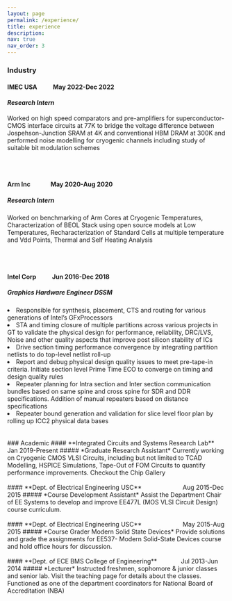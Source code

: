 ```yaml
---
layout: page
permalink: /experience/
title: experience
description: 
nav: true
nav_order: 3
---
```


### Industry

#### **IMEC USA** &nbsp;&nbsp;&nbsp;&nbsp;&nbsp;&nbsp;&nbsp;&nbsp;&nbsp; May 2022-Dec 2022
#### *Research Intern*

<justify>Worked on high speed comparators and pre-amplifiers for superconductor-CMOS interface circuits at 77K to bridge the voltage difference between Jospehson-Junction SRAM at 4K and conventional HBM DRAM at 300K and performed noise modelling for cryogenic channels including study of suitable bit modulation schemes</justify>

<br/><br/>
#### **Arm Inc**   &nbsp;&nbsp;&nbsp;&nbsp;&nbsp;&nbsp;&nbsp;&nbsp;&nbsp;&nbsp;&nbsp;&nbsp; May 2020-Aug 2020
##### *Research Intern*

<justify>Worked on benchmarking of Arm Cores at Cryogenic Temperatures, Characterization of BEOL Stack using open source models at Low Temperatures, Recharacterization of Standard Cells at multiple temperature and Vdd Points, Thermal and Self Heating Analysis</justify>

<br/><br/>
#### **Intel Corp** &nbsp;&nbsp;&nbsp;&nbsp;&nbsp;&nbsp;&nbsp;&nbsp;&nbsp; Jun 2016-Dec 2018
##### *Graphics Hardware Engineer DSSM*
<justify>
<li>Responsible  for  synthesis, placement, CTS and routing for various generations of Intel’s GFxProcessors </li>
<li>STA and timing closure of multiple partitions across various projects in GT to validate the physical design for performance, reliability, DRC/LVS, Noise and other quality aspects that improve post silicon stability of ICs</li>
<li>Drive  section timing performance  convergence  by  integrating partition  netlists  to  do  top-level  netlist  roll-up</li>
<li>Report  and  debug  physical  design  quality  issues  to meet pre-tape-in criteria. Initiate section level Prime Time ECO to converge on timing and design quality rules</li>
<li>Repeater  planning  for  Intra  section  and  Inter  section  communication  bundles  based  on  same  spine  and  cross spine for SDR and DDR specifications. Addition of manual repeaters based on distance specifications</li>
<li>Repeater bound generation and validation for slice level floor plan by rolling up ICC2 physical data bases</li>
</justify>
<br/><br/>
### Academic
#### **Integrated Circuits and Systems Research Lab** &nbsp;&nbsp;&nbsp;&nbsp;&nbsp; Jan 2019-Present
##### *Graduate Research Assistant*
<justify>Currently working on Cryogenic CMOS VLSI Circuits, including but not limited to TCAD Modelling, HSPICE Simulations, Tape-Out of FOM Circuits to quantify performance improvements. Checkout the Chip Gallery</justify>
<br/><br/>
#### **Dept. of Electrical Engineering USC** &nbsp;&nbsp;&nbsp;&nbsp;&nbsp;&nbsp;&nbsp;&nbsp;&nbsp;&nbsp;&nbsp;&nbsp;&nbsp;&nbsp;&nbsp;&nbsp;&nbsp;&nbsp;&nbsp;&nbsp;&nbsp;&nbsp; Aug 2015-Dec 2015
##### *Course Development Assistant*
<justify>Assist the Department Chair of EE Systems to develop and improve EE477L (MOS VLSI
Circuit Design) course curriculum.</justify>
<br/><br/>
#### **Dept. of Electrical Engineering USC** &nbsp;&nbsp;&nbsp;&nbsp;&nbsp;&nbsp;&nbsp;&nbsp;&nbsp;&nbsp;&nbsp;&nbsp;&nbsp;&nbsp;&nbsp;&nbsp;&nbsp;&nbsp;&nbsp;&nbsp;&nbsp;&nbsp; May 2015-Aug 2015
##### *Course Grader Modern Solid State Devices*
<justify>Provide solutions and grade the assignments for EE537- Modern Solid-State Devices
course and hold office hours for discussion.</justify>
<br/><br/>
#### **Dept. of ECE BMS College of Engineering** &nbsp;&nbsp;&nbsp;&nbsp;&nbsp;&nbsp;&nbsp;&nbsp;&nbsp;&nbsp;&nbsp;&nbsp; Jul 2013-Jun 2014
##### *Lecturer*
<justify>Instructed freshmen, sophomore & junior classes and senior lab. Visit the teaching page for details about the classes. Functioned as one of the department coordinators for National Board of Accreditation (NBA)</justify>


